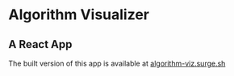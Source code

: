 # Algorithm Visualizer
## A React App

The built version of this app is available at [algorithm-viz.surge.sh](algorithm-viz.surge.sh)